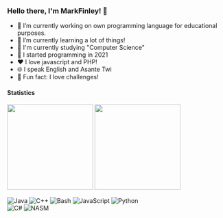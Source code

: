 
<!--
### Hi there 👋
**Mark-Finley/Mark-Finley** is a ✨ _special_ ✨ repository because its `README.md` (this file) appears on your GitHub profile.

Here are some ideas to get you started:

- 🔭 I’m currently working on Student Results Management System(SRMS)
- 🌱 I’m currently learning javascript
- 👯 I’m looking to collaborate on innovative projects
- 🤔 I’m looking for help with ...
- 💬 Ask me about ...
- 📫 How to reach me: moseihyiaman.ac@st.vvu.edu.gh
- 😄 Pronouns: ...
- ⚡ Fun fact: Gamer and Sci-fi fan

-->
### Hello there, I'm MarkFinley! 👋

- 🔭 I’m currently working on own programming language for educational purposes.
- 🌱 I’m currently learning a lot of things!
- 📜 I'm currently studying "Computer Science"
- 💫 I started programming in 2021
- ❤️ I love javascript and PHP!
- 🌐 I speak English and Asante Twi
- 💯 Fun fact: I love challenges!

#### Statistics

<img src="https://github-readme-stats.vercel.app/api/top-langs/?username=Mark-Finley&theme=blue-green&bg_color=24292e&text_color=efefef&title_color=73C67C" height="200"/> <img src="https://github-readme-stats.vercel.app/api?username=Mark-Finley&show_icons=true&bg_color=24292e&text_color=efefef&title_color=73C67C&icon_color=73C67C" height="200"/>

![Java](https://img.shields.io/badge/-Java-DC493A?style=flat&logo=java&logoColor=white&link=https://github.com/Mark-Finley)
![C++](https://img.shields.io/badge/-C++-3B65CE?style=flat&logo=c%2B%2B&logoColor=white&link=https://github.com/Mark-Finley)
![Bash](https://img.shields.io/badge/-Bash/ZSH-178C54?style=flat&logo=bash&logoColor=bash&link=https://github.com/Mark-Finley)
![JavaScript](https://img.shields.io/badge/-JavaScript-E1BC29?style=flat&logo=javascript&logoColor=white&link=https://github.com/Mark-Finley)
![Python](https://img.shields.io/badge/-Python-FDCA40?style=flat&logo=python&logoColor=white&link=https://github.com/Mark-Finley)<br/>
![C#](https://img.shields.io/badge/-C%23-DC493A?style=flat&logo=csharp&logoColor=white&link=https://github.com/Mark-Finley)
![NASM](https://img.shields.io/badge/-NASM-503D3F?style=flat&logo=nasm&logoColor=white&link=https://github.com/Mark-Finley)
